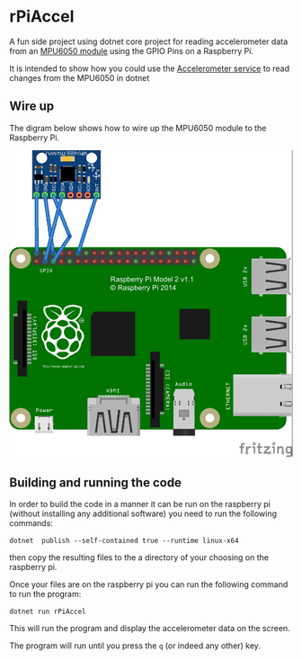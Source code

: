 # rPiAccel 
A fun side project using dotnet core project for reading accelerometer data from an [MPU6050 module](https://components101.com/sensors/mpu6050-module) using the GPIO Pins on a Raspberry Pi.

It is intended to show how you could use the [Accelerometer service](./Services/AccelerometerService.cs) to read changes from the MPU6050 in dotnet


## Wire up

The digram below shows how to wire up the MPU6050 module to the Raspberry Pi.

![MPU6050](./Docs/mpu6050_wiring.jpg)

## Building and running the code

In order to build the code in a manner it can be run on the raspberry pi (without installing any additional software) you need to run the following commands:

    dotnet  publish --self-contained true --runtime linux-x64

then copy the resulting files to the a directory of your choosing on the raspberry pi.

Once your files are on the raspberry pi you can run the following command to run the program:

    dotnet run rPiAccel

This will run the program and display the accelerometer data on the screen.

The program will run until you press the `q` (or indeed any other) key. 


